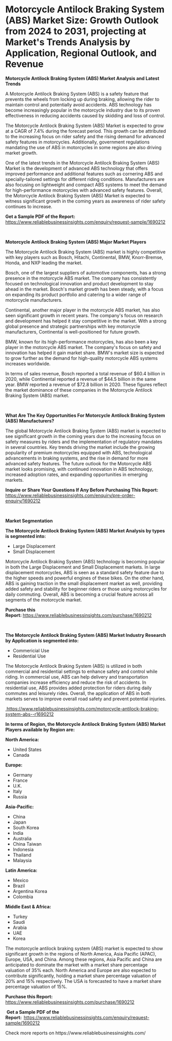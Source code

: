 <p><h1>Motorcycle Antilock Braking System (ABS) Market Size: Growth Outlook from 2024 to 2031, projecting at Market's Trends Analysis by Application, Regional Outlook, and Revenue</h1></p><p><strong>Motorcycle Antilock Braking System (ABS) Market Analysis and Latest Trends</strong></p>
<p><p>A Motorcycle Antilock Braking System (ABS) is a safety feature that prevents the wheels from locking up during braking, allowing the rider to maintain control and potentially avoid accidents. ABS technology has become increasingly popular in the motorcycle industry due to its proven effectiveness in reducing accidents caused by skidding and loss of control.</p><p>The Motorcycle Antilock Braking System (ABS) Market is expected to grow at a CAGR of 7.4% during the forecast period. This growth can be attributed to the increasing focus on rider safety and the rising demand for advanced safety features in motorcycles. Additionally, government regulations mandating the use of ABS in motorcycles in some regions are also driving market growth.</p><p>One of the latest trends in the Motorcycle Antilock Braking System (ABS) Market is the development of advanced ABS technology that offers improved performance and additional features such as cornering ABS and specially-tailored settings for different riding conditions. Manufacturers are also focusing on lightweight and compact ABS systems to meet the demand for high-performance motorcycles with advanced safety features. Overall, the Motorcycle Antilock Braking System (ABS) Market is expected to witness significant growth in the coming years as awareness of rider safety continues to increase.</p></p>
<p><strong>Get a Sample PDF of the Report:&nbsp;</strong> <a href="https://www.reliablebusinessinsights.com/enquiry/request-sample/1690212">https://www.reliablebusinessinsights.com/enquiry/request-sample/1690212</a></p>
<p>&nbsp;</p>
<p><strong>Motorcycle Antilock Braking System (ABS) Major Market Players</strong></p>
<p><p>The Motorcycle Antilock Braking System (ABS) market is highly competitive with key players such as Bosch, Hitachi, Continental, BMW, Knorr-Bremse, Honda, and NXP leading the market. </p><p>Bosch, one of the largest suppliers of automotive components, has a strong presence in the motorcycle ABS market. The company has consistently focused on technological innovation and product development to stay ahead in the market. Bosch's market growth has been steady, with a focus on expanding its product portfolio and catering to a wider range of motorcycle manufacturers. </p><p>Continental, another major player in the motorcycle ABS market, has also seen significant growth in recent years. The company's focus on research and development has helped it stay competitive in the market. With a strong global presence and strategic partnerships with key motorcycle manufacturers, Continental is well-positioned for future growth. </p><p>BMW, known for its high-performance motorcycles, has also been a key player in the motorcycle ABS market. The company's focus on safety and innovation has helped it gain market share. BMW's market size is expected to grow further as the demand for high-quality motorcycle ABS systems increases worldwide. </p><p>In terms of sales revenue, Bosch reported a total revenue of $60.4 billion in 2020, while Continental reported a revenue of $44.5 billion in the same year. BMW reported a revenue of $72.8 billion in 2020. These figures reflect the market dominance of these companies in the Motorcycle Antilock Braking System (ABS) market.</p></p>
<p>&nbsp;</p>
<p><strong>What Are The Key Opportunities For Motorcycle Antilock Braking System (ABS) Manufacturers?</strong></p>
<p><p>The global Motorcycle Antilock Braking System (ABS) market is expected to see significant growth in the coming years due to the increasing focus on safety measures by riders and the implementation of regulatory mandates in several countries. Key trends driving the market include the growing popularity of premium motorcycles equipped with ABS, technological advancements in braking systems, and the rise in demand for more advanced safety features. The future outlook for the Motorcycle ABS market looks promising, with continued innovation in ABS technology, increased adoption rates, and expanding opportunities in emerging markets.</p></p>
<p><strong>Inquire or Share Your Questions If Any Before Purchasing This Report:</strong> <a href="https://www.reliablebusinessinsights.com/enquiry/pre-order-enquiry/1690212">https://www.reliablebusinessinsights.com/enquiry/pre-order-enquiry/1690212</a></p>
<p>&nbsp;</p>
<p><strong>Market Segmentation</strong></p>
<p><strong>The Motorcycle Antilock Braking System (ABS) Market Analysis by types is segmented into:</strong></p>
<p><ul><li>Large Displacement</li><li>Small Displacement</li></ul></p>
<p><p>Motorcycle Antilock Braking System (ABS) technology is becoming popular in both the Large Displacement and Small Displacement markets. In large displacement motorcycles, ABS is seen as a standard safety feature due to the higher speeds and powerful engines of these bikes. On the other hand, ABS is gaining traction in the small displacement market as well, providing added safety and stability for beginner riders or those using motorcycles for daily commuting. Overall, ABS is becoming a crucial feature across all segments of the motorcycle market.</p></p>
<p><strong>Purchase this Report:&nbsp;</strong><a href="https://www.reliablebusinessinsights.com/purchase/1690212">https://www.reliablebusinessinsights.com/purchase/1690212</a></p>
<p>&nbsp;</p>
<p><strong>The Motorcycle Antilock Braking System (ABS) Market Industry Research by Application is segmented into:</strong></p>
<p><ul><li>Commericial Use</li><li>Residential Use</li></ul></p>
<p><p>The Motorcycle Antilock Braking System (ABS) is utilized in both commercial and residential settings to enhance safety and control while riding. In commercial use, ABS can help delivery and transportation companies increase efficiency and reduce the risk of accidents. In residential use, ABS provides added protection for riders during daily commutes and leisurely rides. Overall, the application of ABS in both markets serves to improve overall road safety and prevent potential injuries.</p></p>
<p><a href="https://www.reliablebusinessinsights.com/motorcycle-antilock-braking-system-abs--r1690212">&nbsp;https://www.reliablebusinessinsights.com/motorcycle-antilock-braking-system-abs--r1690212</a></p>
<p><strong>In terms of Region, the Motorcycle Antilock Braking System (ABS) Market Players available by Region are:</strong></p>
<p>
    <p> <strong> North America: </strong>
        <ul>
            <li>United States</li>
            <li>Canada</li>
        </ul>
        </p> 
    <p> <strong> Europe: </strong>
        <ul>
            <li>Germany</li>
            <li>France</li>
            <li>U.K.</li>
            <li>Italy</li>
            <li>Russia</li>
        </ul>
        </p> 
    <p> <strong> Asia-Pacific: </strong>
        <ul>
            <li>China</li>
            <li>Japan</li>
            <li>South Korea</li>
            <li>India</li>
            <li>Australia</li>
            <li>China Taiwan</li>
            <li>Indonesia</li>
            <li>Thailand</li>
            <li>Malaysia</li>
        </ul>
        </p> 
    <p> <strong> Latin America: </strong>
        <ul>
            <li>Mexico</li>
            <li>Brazil</li>
            <li>Argentina Korea</li>
            <li>Colombia</li>
        </ul>
        </p> 
    <p> <strong> Middle East & Africa: </strong>
        <ul>
            <li>Turkey</li>
            <li>Saudi</li>
            <li>Arabia</li>
            <li>UAE</li>
            <li>Korea</li>
        </ul>
    </p>
    </p>
<p><p>The motorcycle antilock braking system (ABS) market is expected to show significant growth in the regions of North America, Asia Pacific (APAC), Europe, USA, and China. Among these regions, Asia Pacific and China are anticipated to dominate the market with a market share percentage valuation of 35% each. North America and Europe are also expected to contribute significantly, holding a market share percentage valuation of 20% and 15% respectively. The USA is forecasted to have a market share percentage valuation of 15%.</p></p>
<p><strong>Purchase this Report: </strong><a href="https://www.reliablebusinessinsights.com/purchase/1690212">https://www.reliablebusinessinsights.com/purchase/1690212</a></p>
<p>&nbsp;<strong>Get a Sample PDF of the Report:&nbsp;&nbsp;</strong><a href="https://www.reliablebusinessinsights.com/enquiry/request-sample/1690212">https://www.reliablebusinessinsights.com/enquiry/request-sample/1690212</a></p>
<p><strong></strong></p>
<p>Check more reports on https://www.reliablebusinessinsights.com/</p>